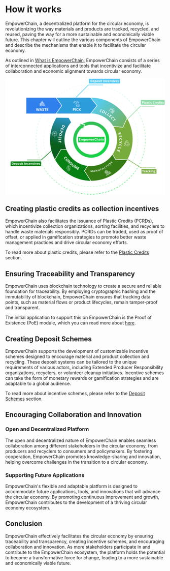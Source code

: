 # How it works

EmpowerChain, a decentralized platform for the circular economy, is revolutionizing the way materials and products are tracked, recycled, and reused, paving the way for a more sustainable and economically viable future. This chapter will outline the various components of EmpowerChain and describe the mechanisms that enable it to facilitate the circular economy.

As outlined in [What is EmpowerChain](./what-is-empowerchain.md#how-does-empowerchain-work), EmpowerChain consists of a series of interconnected applications and tools that incentivize and facilitate collaboration and economic alignment towards circular economy.

![EmpowerChain in a Circular Economy](./empowerchain_circular_economy.png 'EmpowerChain at the center of a circular economy')

## Creating plastic credits as collection incentives

EmpowerChain also facilitates the issuance of Plastic Credits (PCRDs), which incentivize collection organizations, sorting facilities, and recyclers to handle waste materials responsibly. PCRDs can be traded, used as proof of offset, or applied in gamification strategies to promote better waste management practices and drive circular economy efforts.

To read more about plastic credits, please refer to the [Plastic Credits](../plastic_credits/high_level_overview.md) section.

## Ensuring Traceability and Transparency

EmpowerChain uses blockchain technology to create a secure and reliable foundation for traceability. By employing cryptographic hashing and the immutability of blockchain, EmpowerChain ensures that tracking data points, such as material flows or product lifecycles, remain tamper-proof and transparent.

The initial application to support this on EmpowerChain is the Proof of Existence (PoE) module, which you can read more about [here](../proof_of_existence/high_level_overview.md).

## Creating Deposit Schemes

EmpowerChain supports the development of customizable incentive schemes designed to encourage material and product collection and recycling. These deposit systems can be tailored to the unique requirements of various actors, including Extended Producer Responsibility organizations, recyclers, or volunteer cleanup initiatives. Incentive schemes can take the form of monetary rewards or gamification strategies and are adaptable to a global audience.

To read more about incentive schemes, please refer to the [Deposit Schemes](../deposit_schemes/high_level_overview.md) section.

## Encouraging Collaboration and Innovation

### Open and Decentralized Platform
The open and decentralized nature of EmpowerChain enables seamless collaboration among different stakeholders in the circular economy, from producers and recyclers to consumers and policymakers. By fostering cooperation, EmpowerChain promotes knowledge-sharing and innovation, helping overcome challenges in the transition to a circular economy.

### Supporting Future Applications
EmpowerChain's flexible and adaptable platform is designed to accommodate future applications, tools, and innovations that will advance the circular economy. By promoting continuous improvement and growth, EmpowerChain contributes to the development of a thriving circular economy ecosystem.

## Conclusion

EmpowerChain effectively facilitates the circular economy by ensuring traceability and transparency, creating incentive schemes, and encouraging collaboration and innovation. As more stakeholders participate in and contribute to the EmpowerChain ecosystem, the platform holds the potential to become a transformative force for change, leading to a more sustainable and economically viable future.